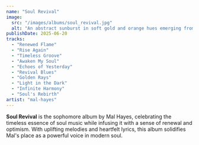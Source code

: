 ```yaml
---
name: "Soul Revival"
image:
  src: "/images/albums/soul_revival.jpg"
  alt: "An abstract sunburst in soft gold and orange hues emerging from a record player, symbolizing rebirth and timeless music."
publishDate: 2025-06-20
tracks:
  - "Renewed Flame"
  - "Rise Again"
  - "Timeless Groove"
  - "Awaken My Soul"
  - "Echoes of Yesterday"
  - "Revival Blues"
  - "Golden Rays"
  - "Light in the Dark"
  - "Infinite Harmony"
  - "Soul's Rebirth"
artist: "mal-hayes"
---
```


**Soul Revival** is the sophomore album by Mal Hayes, celebrating the timeless essence of soul music while infusing it with a sense of renewal and optimism. With uplifting melodies and heartfelt lyrics, this album solidifies Mal's place as a powerful voice in modern soul.
